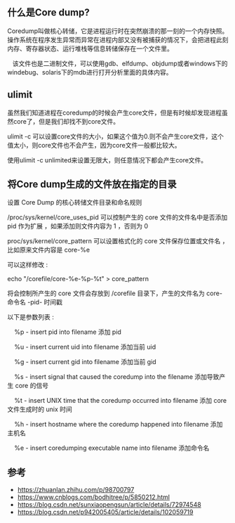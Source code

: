<!--
 * @Author: JohnJeep
 * @Date: 2021-03-18 22:30:09
 * @LastEditTime: 2021-03-18 23:36:49
 * @LastEditors: Please set LastEditors
 * @Description: Core dump 的使用描述 
-->
## 什么是Core dump?

Coredump叫做核心转储，它是进程运行时在突然崩溃的那一刻的一个内存快照。操作系统在程序发生异常而异常在进程内部又没有被捕获的情况下，会把进程此刻内存、寄存器状态、运行堆栈等信息转储保存在一个文件里。

   该文件也是二进制文件，可以使用gdb、elfdump、objdump或者windows下的windebug、solaris下的mdb进行打开分析里面的具体内容。



## ulimit
虽然我们知道进程在coredump的时候会产生core文件，但是有时候却发现进程虽然core了，但是我们却找不到core文件。

ulimit  -c 可以设置core文件的大小，如果这个值为0.则不会产生core文件，这个值太小，则core文件也不会产生，因为core文件一般都比较大。

 

使用ulimit  -c unlimited来设置无限大，则任意情况下都会产生core文件。


## 将Core dump生成的文件放在指定的目录
设置 Core Dump 的核心转储文件目录和命名规则

/proc/sys/kernel/core_uses_pid 可以控制产生的 core 文件的文件名中是否添加 pid 作为扩展 ，如果添加则文件内容为 1 ，否则为 0

proc/sys/kernel/core_pattern 可以设置格式化的 core 文件保存位置或文件名 ，比如原来文件内容是 core-%e

可以这样修改 :

echo "/corefile/core-%e-%p-%t" > core_pattern

将会控制所产生的 core 文件会存放到 /corefile 目录下，产生的文件名为 core- 命令名 -pid- 时间戳

以下是参数列表 :

    %p - insert pid into filename 添加 pid

    %u - insert current uid into filename 添加当前 uid

    %g - insert current gid into filename 添加当前 gid

    %s - insert signal that caused the coredump into the filename 添加导致产生 core 的信号

    %t - insert UNIX time that the coredump occurred into filename 添加 core 文件生成时的 unix 时间

    %h - insert hostname where the coredump happened into filename 添加主机名

    %e - insert coredumping executable name into filename 添加命令名












## 参考
- https://zhuanlan.zhihu.com/p/98700797
- https://www.cnblogs.com/bodhitree/p/5850212.html
- https://blog.csdn.net/sunxiaopengsun/article/details/72974548
- https://blog.csdn.net/p942005405/article/details/102059719

